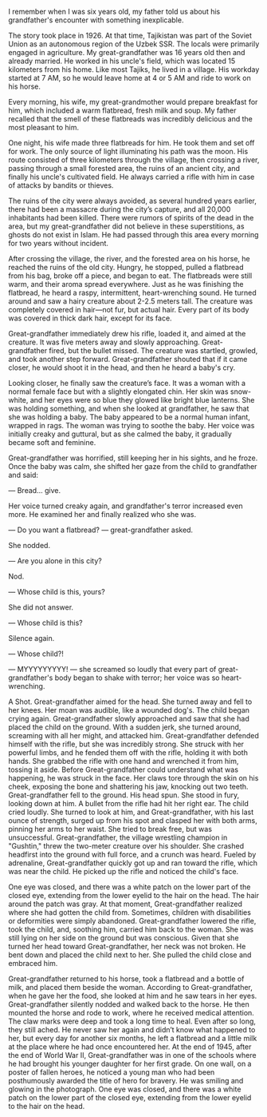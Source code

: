 I remember when I was six years old, my father told us about his grandfather's encounter with something inexplicable.

The story took place in 1926. At that time, Tajikistan was part of the Soviet Union as an autonomous region of the Uzbek SSR. The locals were primarily engaged in agriculture. My great-grandfather was 16 years old then and already married. He worked in his uncle's field, which was located 15 kilometers from his home. Like most Tajiks, he lived in a village. His workday started at 7 AM, so he would leave home at 4 or 5 AM and ride to work on his horse.

Every morning, his wife, my great-grandmother would prepare breakfast for him, which included a warm flatbread, fresh milk and soup. My father recalled that the smell of these flatbreads was incredibly delicious and the most pleasant to him.

One night, his wife made three flatbreads for him. He took them and set off for work. The only source of light illuminating his path was the moon. His route consisted of three kilometers through the village, then crossing a river, passing through a small forested area, the ruins of an ancient city, and finally his uncle's cultivated field. He always carried a rifle with him in case of attacks by bandits or thieves.

The ruins of the city were always avoided, as several hundred years earlier, there had been a massacre during the city’s capture, and all 20,000 inhabitants had been killed. There were rumors of spirits of the dead in the area, but my great-grandfather did not believe in these superstitions, as ghosts do not exist in Islam. He had passed through this area every morning for two years without incident.

After crossing the village, the river, and the forested area on his horse, he reached the ruins of the old city. Hungry, he stopped, pulled a flatbread from his bag, broke off a piece, and began to eat. The flatbreads were still warm, and their aroma spread everywhere. Just as he was finishing the flatbread, he heard a raspy, intermittent, heart-wrenching sound. He turned around and saw a hairy creature about 2-2.5 meters tall. The creature was completely covered in hair—not fur, but actual hair. Every part of its body was covered in thick dark hair, except for its face.

Great-grandfather immediately drew his rifle, loaded it, and aimed at the creature. It was five meters away and slowly approaching. Great-grandfather fired, but the bullet missed. The creature was startled, growled, and took another step forward. Great-grandfather shouted that if it came closer, he would shoot it in the head, and then he heard a baby's cry.

Looking closer, he finally saw the creature’s face. It was a woman with a normal female face but with a slightly elongated chin. Her skin was snow-white, and her eyes were so blue they glowed like bright blue lanterns. She was holding something, and when she looked at grandfather, he saw that she was holding a baby. The baby appeared to be a normal human infant, wrapped in rags. The woman was trying to soothe the baby. Her voice was initially creaky and guttural, but as she calmed the baby, it gradually became soft and feminine.

Great-grandfather was horrified, still keeping her in his sights, and he froze. Once the baby was calm, she shifted her gaze from the child to grandfather and said:

— Bread... give.

Her voice turned creaky again, and grandfather's terror increased even more. He examined her and finally realized who she was.

— Do you want a flatbread? — great-grandfather asked.

She nodded.

— Are you alone in this city?

Nod.

— Whose child is this, yours?

She did not answer.

— Whose child is this?

Silence again.

— Whose child?!

— MYYYYYYYYY! — she screamed so loudly that every part of great-grandfather's body began to shake with terror; her voice was so heart-wrenching.

A Shot. Great-grandfather aimed for the head. She turned away and fell to her knees. Her moan was audible, like a wounded dog's. The child began crying again. Great-grandfather slowly approached and saw that she had placed the child on the ground. With a sudden jerk, she turned around, screaming with all her might, and attacked him. Great-grandfather defended himself with the rifle, but she was incredibly strong. She struck with her powerful limbs, and he fended them off with the rifle, holding it with both hands. She grabbed the rifle with one hand and wrenched it from him, tossing it aside. Before Great-grandfather could understand what was happening, he was struck in the face. Her claws tore through the skin on his cheek, exposing the bone and shattering his jaw, knocking out two teeth. Great-grandfather fell to the ground. His head spun. She stood in fury, looking down at him. A bullet from the rifle had hit her right ear. The child cried loudly. She turned to look at him, and Great-grandfather, with his last ounce of strength, surged up from his spot and clasped her with both arms, pinning her arms to her waist. She tried to break free, but was unsuccessful. Great-grandfather, the village wrestling champion in "Gushtin," threw the two-meter creature over his shoulder. She crashed headfirst into the ground with full force, and a crunch was heard. Fueled by adrenaline, Great-grandfather quickly got up and ran toward the rifle, which was near the child. He picked up the rifle and noticed the child's face.

One eye was closed, and there was a white patch on the lower part of the closed eye, extending from the lower eyelid to the hair on the head. The hair around the patch was gray. At that moment, Great-grandfather realized where she had gotten the child from. Sometimes, children with disabilities or deformities were simply abandoned.
Great-grandfather lowered the rifle, took the child, and, soothing him, carried him back to the woman. She was still lying on her side on the ground but was conscious. Given that she turned her head toward Great-grandfather, her neck was not broken. He bent down and placed the child next to her. She pulled the child close and embraced him.

Great-grandfather returned to his horse, took a flatbread and a bottle of milk, and placed them beside the woman. According to Great-grandfather, when he gave her the food, she looked at him and he saw tears in her eyes. Great-grandfather silently nodded and walked back to the horse. He then mounted the horse and rode to work, where he received medical attention.
The claw marks were deep and took a long time to heal. Even after so long, they still ached.
He never saw her again and didn’t know what happened to her, but every day for another six months, he left a flatbread and a little milk at the place where he had once encountered her.
At the end of 1945, after the end of World War II, Great-grandfather was in one of the schools where he had brought his younger daughter for her first grade. On one wall, on a poster of fallen heroes, he noticed a young man who had been posthumously awarded the title of hero for bravery. He was smiling and glowing in the photograph. One eye was closed, and there was a white patch on the lower part of the closed eye, extending from the lower eyelid to the hair on the head.
